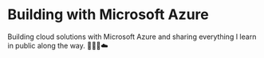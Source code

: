 # Building with Microsoft Azure

Building cloud solutions with Microsoft Azure and sharing everything I learn in public along the way. 👨🏻‍💻☁️
